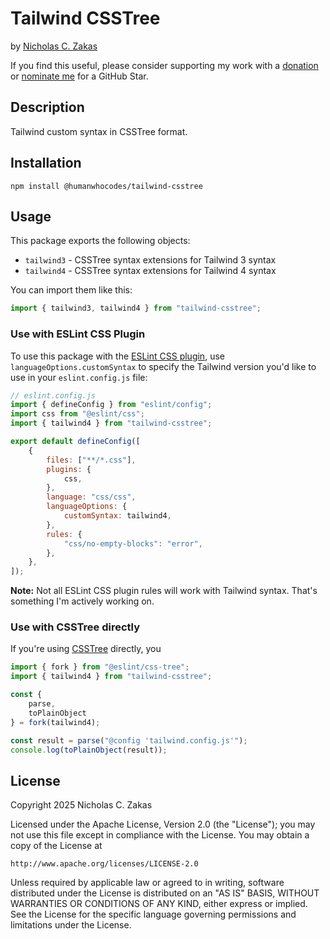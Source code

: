 # Tailwind CSSTree

by [Nicholas C. Zakas](https://humanwhocodes.com)

If you find this useful, please consider supporting my work with a [donation](https://humanwhocodes.com/donate) or [nominate me](https://stars.github.com/nominate/) for a GitHub Star.

## Description

Tailwind custom syntax in CSSTree format. 

## Installation

```shell
npm install @humanwhocodes/tailwind-csstree
```

## Usage

This package exports the following objects:

- `tailwind3` - CSSTree syntax extensions for Tailwind 3 syntax
- `tailwind4` - CSSTree syntax extensions for Tailwind 4 syntax

You can import them like this:

```js
import { tailwind3, tailwind4 } from "tailwind-csstree";
```

### Use with ESLint CSS Plugin

To use this package with the [ESLint CSS plugin](https://github.com/eslint/css), use `languageOptions.customSyntax` to specify the Tailwind version you'd like to use in your `eslint.config.js` file:

```js
// eslint.config.js
import { defineConfig } from "eslint/config";
import css from "@eslint/css";
import { tailwind4 } from "tailwind-csstree";

export default defineConfig([
	{
		files: ["**/*.css"],
		plugins: {
			css,
		},
		language: "css/css",
		languageOptions: {
			customSyntax: tailwind4,
		},
		rules: {
			"css/no-empty-blocks": "error",
		},
	},
]);
```

**Note:** Not all ESLint CSS plugin rules will work with Tailwind syntax. That's something I'm actively working on.

### Use with CSSTree directly

If you're using [CSSTree](https://github.com/eslint/css-tree) directly, you 

```js
import { fork } from "@eslint/css-tree";
import { tailwind4 } from "tailwind-csstree";

const {
    parse,
    toPlainObject
} = fork(tailwind4);

const result = parse("@config 'tailwind.config.js'");
console.log(toPlainObject(result));
```

## License

Copyright 2025 Nicholas C. Zakas

Licensed under the Apache License, Version 2.0 (the "License");
you may not use this file except in compliance with the License.
You may obtain a copy of the License at

    http://www.apache.org/licenses/LICENSE-2.0

Unless required by applicable law or agreed to in writing, software
distributed under the License is distributed on an "AS IS" BASIS,
WITHOUT WARRANTIES OR CONDITIONS OF ANY KIND, either express or implied.
See the License for the specific language governing permissions and
limitations under the License.

